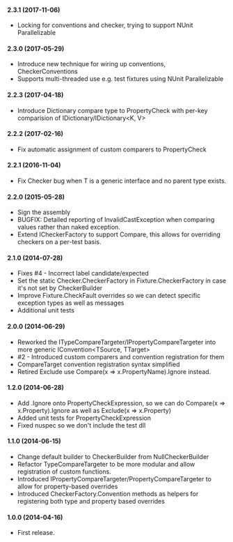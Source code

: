 #### 2.3.1 (2017-11-06)
* Locking for conventions and checker, trying to support NUnit Parallelizable

#### 2.3.0 (2017-05-29)
* Introduce new technique for wiring up conventions, CheckerConventions 
* Supports multi-threaded use e.g. test fixtures using NUnit Parallelizable

#### 2.2.3 (2017-04-18)
* Introduce Dictionary compare type to PropertyCheck with per-key comparision of IDictionary/IDictionary<K, V>

#### 2.2.2 (2017-02-16)
* Fix automatic assignment of custom comparers to PropertyCheck

#### 2.2.1 (2016-11-04)
* Fix Checker<T> bug when T is a generic interface and no parent type exists.

#### 2.2.0 (2015-05-28)
* Sign the assembly
* BUGFIX: Detailed reporting of InvalidCastException when comparing values rather than naked exception.
* Extend ICheckerFactory to support Compare<T>, this allows for overriding checkers on a per-test basis.

#### 2.1.0 (2014-07-28)
* Fixes #4 - Incorrect label candidate/expected 
* Set the static Checker.CheckerFactory in Fixture.CheckerFactory in case it's not set by CheckerBuilder 
* Improve Fixture.CheckFault overrides so we can detect specific exception types as well as messages 
* Additional unit tests

#### 2.0.0 (2014-06-29)
* Reworked the ITypeCompareTargeter/IPropertyCompareTargeter into more generic IConvention<TSource, TTarget>
* #2 - Introduced custom comparers and convention registration for them
* CompareTarget convention registration syntax simplified
* Retired Exclude use Compare(x => x.PropertyName).Ignore instead.

#### 1.2.0 (2014-06-28)
* Add .Ignore onto PropertyCheckExpression, so we can do Compare(x => x.Property).Ignore as well as Exclude(x => x.Property)
* Added unit tests for PropertyCheckExpression
* Fixed nuspec so we don't include the test dll

#### 1.1.0 (2014-06-15)
* Change default builder to CheckerBuilder from NullCheckerBuilder
* Refactor TypeCompareTargeter to be more modular and allow registration of custom functions.
* Introduced IPropertyCompareTargeter/PropertyCompareTargeter to allow for property-based overrides
* Introduced CheckerFactory.Convention methods as helpers for registering both type and property based overrides

#### 1.0.0 (2014-04-16)
* First release.